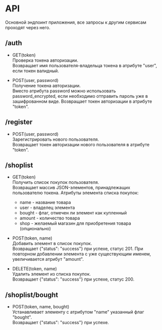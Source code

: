# API
Основной эндпоинт приложения, все запросы к другим сервисам проходят через него. 

## /auth 
- GET(token)  
Проверка токена авторизации.  
Возвращает имя пользователя-владельца токена в атрибуте "user", если токен валидный. 

- POST(user, password)  
Получение токена авторизации.  
Вместо атрибута password можно использовать password_encrypted, если необходимо отправить пароль уже в зашифрованном виде. Возвращает токен авторизации в атрибуте "token".

## /register
- POST(user, password)  
Зарегистрировать нового пользователя.  
Возвращает токен авторизации нового пользователя в атрибуте "token".

## /shoplist
- GET(token)  
Получить список покупок пользователя.  
Возвращает массив JSON-элементов, принадлежащих пользователю токена. Атрибуты элемента списка покупок:
  - name - название товара
  - user - владелец элемента
  - bought - флаг, отмечен ли элемент как купленный
  - amount - количество товара
  - shop - желаемый магазин для приобретения товара (опционально)

- POST(token, name)  
Добавить элемент в список покупок.  
Возвращает {"status": "success"} при успехе, статус 201. При повторном добавлении элемента с уже существующим именем, увеличивается атрибут "amount".

- DELETE(token, name)  
Удалить элемент из списка покупок.  
Возвращает {"status": "success"} при успехе, статус 200. 

## /shoplist/bought
- POST(token, name, bought)  
Устанавливает элементу с атрибутом "name" указанный флаг "bought".  
Возвращает {"status": "success"} при успехе. 